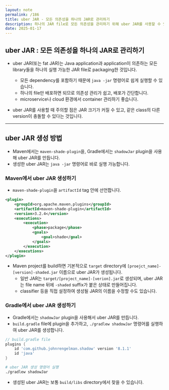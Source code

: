 ```yaml
---
layout: note
permalink: /186
title: uber JAR - 모든 의존성을 하나의 JAR로 관리하기
description: 하나의 JAR file로 모든 의존성을 관리하기 위해 uber JAR를 사용할 수 있습니다.
date: 2025-01-17
---
```



## uber JAR : 모든 의존성을 하나의 JAR로 관리하기

- uber JAR(또는 fat JAR)는 Java application과 application이 의존하는 모든 library들을 하나의 실행 가능한 JAR file로 packaging한 것입니다.
    - 모든 dependency를 포함하기 때문에 `java -jar` 명령어로 쉽게 실행할 수 있습니다.
    - 하나의 file만 배포하면 되므로 의존성 관리가 쉽고, 배포가 간단합니다.
    - microservice나 cloud 환경에서 container 관리하기 좋습니다.

- uber JAR를 사용할 때 주의할 점은 JAR 크기가 커질 수 있고, 같은 class의 다른 version이 충돌할 수 있다는 것입니다.


---


## uber JAR 생성 방법

- Maven에서는 `maven-shade-plugin`을, Gradle에서는 `shadowJar` plugin을 사용해 uber JAR를 만듭니다.
- 생성한 uber JAR는 `java -jar` 명령어로 바로 실행 가능합니다.


### Maven에서 uber JAR 생성하기

- `maven-shade-plugin`을 `artifactId` tag 안에 선언합니다.

```xml
<plugin>
    <groupId>org.apache.maven.plugins</groupId>
    <artifactId>maven-shade-plugin</artifactId>
    <version>3.2.4</version>
    <executions>
        <execution>
            <phase>package</phase>
            <goals>
                <goal>shade</goal>
            </goals>
        </execution>
    </executions>
</plugin>
```

- Maven project를 build하면 기본적으로 `target` directory에 `[proejct_name]-[version]-shaded.jar` 이름으로 uber JAR가 생성됩니다.
    - 일반 JAR는 `target/[project_name]-[verion].jar`로 생성되며, uber JAR는 file name 뒤에 `-shaded` suffix가 붙은 상태로 만들어집니다.
    - classifier 등을 직접 설정하여 생성될 JAR의 이름을 수정할 수도 있습니다.


### Gradle에서 uber JAR 생성하기

- Gradle에서는 `shadowJar` plugin을 사용해서 uber JAR를 만듭니다.
- `build.gradle` file에 plugin을 추가하고, `./gradlew shadowJar` 명령어를 실행하여 uber JAR를 생성합니다.

```groovy
// build.gradle file
plugins {
    id 'com.github.johnrengelman.shadow' version '8.1.1'
    id 'java'
}
```

```bash
# uber JAR 생성 명령어 실행
./gradlew shadowJar
```

- 생성된 uber JAR는 보통 `build/libs` directory에서 찾을 수 있습니다.

